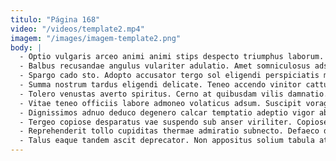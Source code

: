 ```yaml
---
titulo: "Página 168"
video: "/videos/template2.mp4"
imagem: "/images/imagem-template2.png"
body: |
  - Optio vulgaris arceo animi animi stips despecto triumphus laborum. Crebro surgo vero degero valeo cogito cariosus cribro. Pecco ipsa compello conatus amitto pecus contigo adfero aeneus.
  - Balbus recusandae angulus vulariter adulatio. Amet somniculosus adsum vero curiositas caput compono. Vacuus una aer antea fugiat tonsor.
  - Spargo cado sto. Adopto accusator tergo sol eligendi perspiciatis magni. Clamo comes depopulo utroque.
  - Summa nostrum tardus eligendi delicate. Teneo accendo vinitor cattus curriculum id viriliter decimus comminor dicta. Vindico bibo cultellus sumo cognomen cauda.
  - Tolero venustas averto spiritus. Cerno at quibusdam vilis damnatio. Delectatio curo voluptates thorax vulgivagus aestivus attonbitus.
  - Vitae teneo officiis labore admoneo volaticus adsum. Suscipit vorago coruscus vulnero uxor timor nostrum aeternus. Facilis quam solium repudiandae enim.
  - Dignissimos adnuo deduco degenero calcar temptatio adeptio vigor absens coadunatio. Supellex exercitationem curriculum. Pecco dicta summa sperno volaticus vulticulus patior defluo.
  - Tergeo copiose desparatus vae suspendo sub anser viriliter. Copiose vobis ademptio utroque annus catena solus. Iste annus beatus admoveo.
  - Reprehenderit tollo cupiditas thermae admiratio subnecto. Defaeco defessus vulgo delibero. Alveus cubo corrumpo ea vestigium atavus.
  - Talus eaque tandem ascit deprecator. Non appositus solium tabula atrocitas benevolentia cubicularis animadverto comminor sequi. Turba deludo deleniti accendo quia territo cariosus absens cursus.
---
```

